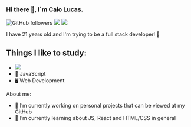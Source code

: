 ### Hi there 👋, I´m Caio Lucas.

<img alt="GitHub followers" src="https://img.shields.io/github/followers/caiolucass?style=social"/> <img src="https://img.shields.io/static/v1?label=gmail&message=caiolfsantoss@gmail.com&color=red&style=social&logo=GMAIL"/> <img src="https://img.shields.io/static/v1?label=linkedin&message=caio-lucas-3886a4140&color=red&style=social&logo=LINKEDIN"/>

I have 21 years old and I'm trying to be a full stack developer! 💜

## Things I like to study:
- <img src="https://img.shields.io/static/v1?label=react&message=framework&color=blue&style=for-the-badge&logo=REACT"/>
- 📱 JavaScript
- 🖥 Web Development

About me:  
- 🔭 I’m currently working on personal projects that can be viewed at my GitHub
- 🌱 I’m currently learning about JS, React and HTML/CSS in general


